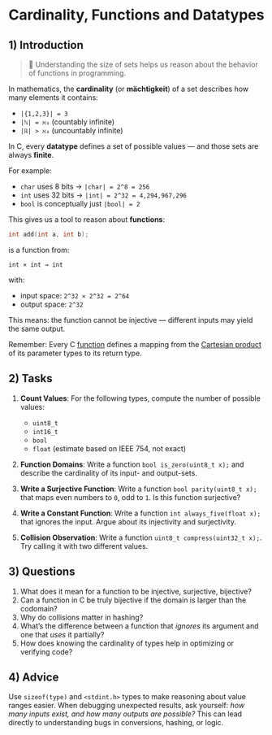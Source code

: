 <!---
{
  "author": "Stephan Bökelmann",
  "first_used": "2025-04-02",
  "keywords": ["Functions", "Cardinality", "Datatypes", "Mengenlehre", "C Language"]
}
--->

# Cardinality, Functions and Datatypes

## 1) Introduction
> 🧮 Understanding the size of sets helps us reason about the behavior of functions in programming.

In mathematics, the **cardinality** (or **mächtigkeit**) of a set describes how many elements it contains:
- `|{1,2,3}| = 3`
- `|ℕ| = ℵ₀` (countably infinite)
- `|ℝ| > ℵ₀` (uncountably infinite)

In C, every **datatype** defines a set of possible values — and those sets are always **finite**.

For example:
- `char` uses 8 bits → `|char| = 2^8 = 256`
- `int` uses 32 bits → `|int| = 2^32 = 4,294,967,296`
- `bool` is conceptually just `|bool| = 2`

This gives us a tool to reason about **functions**:
```c
int add(int a, int b);
```
is a function from:
```
int × int → int
```
with:
- input space: `2^32 × 2^32 = 2^64`
- output space: `2^32`

This means: the function cannot be injective — different inputs may yield the same output.

Remember: Every C [function](https://github.com/STEMgraph/0b6b3ce8-418e-4900-ae42-a6d068389a12) defines a mapping from the [Cartesian product](https://github.com/STEMgraph/e954e47f-3d9d-4707-bea3-1ef3105278f4) of its parameter types to its return type.

## 2) Tasks
1. **Count Values**: For the following types, compute the number of possible values:
   - `uint8_t`
   - `int16_t`
   - `bool`
   - `float` (estimate based on IEEE 754, not exact)

2. **Function Domains**: Write a function `bool is_zero(uint8_t x);` and describe the cardinality of its input- and output-sets.

3. **Write a Surjective Function**: Write a function `bool parity(uint8_t x);` that maps even numbers to `0`, odd to `1`. Is this function surjective?

4. **Write a Constant Function**: Write a function `int always_five(float x);` that ignores the input. Argue about its injectivity and surjectivity.

5. **Collision Observation**: Write a function `uint8_t compress(uint32_t x);`. Try calling it with two different values.

## 3) Questions
1. What does it mean for a function to be injective, surjective, bijective?
2. Can a function in C be truly bijective if the domain is larger than the codomain?
3. Why do collisions matter in hashing?
4. What’s the difference between a function that *ignores* its argument and one that *uses* it partially?
5. How does knowing the cardinality of types help in optimizing or verifying code?

## 4) Advice
Use `sizeof(type)` and `<stdint.h>` types to make reasoning about value ranges easier. When debugging unexpected results, ask yourself: *how many inputs exist, and how many outputs are possible?* This can lead directly to understanding bugs in conversions, hashing, or logic.

